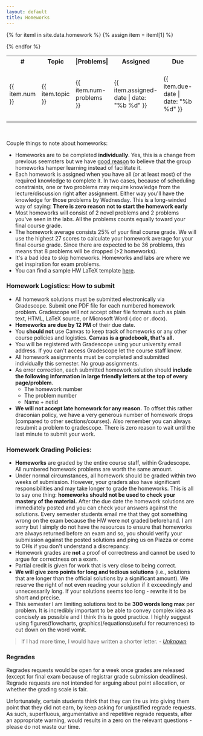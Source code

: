 ```yaml
---
layout: default
title: Homeworks
---
```


<table id="customers">
  <tr>
    <th> # </th>
    <th>Topic</th>
    <th>|Problems|</th>
    <th>Assigned</th>
    <th>Due</th>
    <th>Questions</th>
    <th>Solutions</th>
  </tr>
  {% for iteml in site.data.homework %}  
    {% assign item = iteml[1] %}
    <tr>
        <td>{{ item.num }}</td>
        <td> {{ item.topic }} </td>
        <td> {{ item.num-problems }} </td>
        <td> {{ item.assigned-date | date: "%b %d" }} </td>
        <td> {{ item.due-date | date: "%b %d" }} </td>
        <td> 
            {% if item.questions-link %}
            <a href="{{ site.base }}{{ item.questions-link }}"
                style="text-decoration: none">
                <img class="homework-icon"
                    alt="Homework {{ item.num }} Questions"
                    title="Homework {{ item.num }} Questions"
                    src="{{ site.base }}/img/icons/lab_questions.png" />
            </a>
            {% endif %}
        </td>
        <td> 
            {% if item.solutions-link %}
            <a href="{{ site.base }}{{ item.solutions-link }}"
                style="text-decoration: none">
                <img class="homework-icon"
                    alt="Homework {{ item.num }} Questions"
                    title="Homework {{ item.num }} Questions"
                    src="{{ site.base }}/img/icons/lab_solutions.png" />
            </a>
            {% endif %}
        </td>
    </tr>        


  {% endfor %}

</table>

&nbsp;

Couple things to note about homeworks:
- Homeworks are to be completed **individually**. Yes, this is a change from previous seemsters but we have [good reason](/resources/No-group-assignments.html) to believe that the group homeworks hamper learning instead of facilitate it. 
- Each homework is assigned when you have all (or at least most) of the required knowledge to complete it. In two cases, because of scheduling constraints, one or two problems may require knowledge from the lecture/discussion right after assignment. Either way you'll have the knowledge for those problems by Wednesday. This is a long-winded way of saying: **There is zero reason not to start the homework early**
- Most homeworks will consist of 2 novel problems and 2 problems you've seen in the labs. All the problems counts equally toward your final course grade.
- The homework average consists 25% of your final course grade. We will use the highest 27 scores to calculate your homework average for your final course grade. Since there are expected to be 36 problems, this means that 8 problems will be dropped (>2 homeworks).
- It's a bad idea to skip homeworks. Homeworks and labs are where we get inspiration for exam problems. 
- You can find a sample HW LaTeX template [here](/materials/homeworks/hwt_B.tex).

### Homework Logistics: How to submit

- All homework solutions must be submitted electronically via Gradescope. Submit one PDF file for each numbered homework problem. Gradescope will not accept other file formats such as plain text, HTML, LaTeX source, or Microsoft Word (.doc or .docx).
- **Homeworks are due by 12 PM** of their due date. 
- You **should not** use Canvas to keep track of homeworks or any other course policies and logistics. **Canvas is a gradebook, that's all.**  
- You will be registered with Gradescope using your university email address. If you can't access Gradescope let the course staff know. 
- All homework assignments must be completed and submitted individually this semester. No group assignments. 
- As error correction, each submitted homework solution should **include the following information in large friendly letters at the top of every page/problem**. 
    - The homework number
    - The problem number
    - Name + netid
- **We will not accept late homework for any reason.** To offset this rather draconian policy, we have a very generous number of homework drops (compared to other sections/courses). Also remember you can always resubmit a problem to gradescope. There is zero reason to wait until the last minute to submit your work.  

### Homework Grading Policies: 

- **Homeworks** are graded by the entire course staff, within Gradescope. All numbered homework problems are worth the same amount. 
- Under normal circumstances, all homework should be graded within two weeks of submission. However, your graders also have significant responsibilities and may take longer to grade the homeworks. This is all to say one thing: **homeworks should not be used to check your mastery of the material.** After the due date the homework solutions are immediately posted and you can check your answers against the solutions. Every semester students email me that they got something wrong on the exam because the HW were not graded beforehand. I am sorry but I simply do not have the resources to ensure that homeworks are always returned before an exam and so, you should verify your submission against the posted solutions and ping us on Piazza or come to OHs if you don't understand a discrepancy.  
- Homework grades are **not** a proof of correctness and cannot be used to argue for correctness on a exam. 
- Partial credit is given for work that is very close to being correct. 
- **We will give zero points for long and tedious solutions** (i.e., solutions that are longer than the official solutions by a significant amount). We reserve the right of not even reading your solution if it exceedingly and unnecessarily long. If your solutions seems too long - rewrite it to be short and precise. 
- This semester I am limiting solutions text to be **300 words long max** per problem. It is incredibly important to be able to convey complex idea as concisely as possible and I think this is good practice. I highly suggest using figures(flowcharts, graphics)/equations(useful for recurrences) to cut down on the word vomit. 
>If I had more time, I would have written a shorter letter. 
><cite> - [Unknown](https://www.lb7.uscourts.gov/documents/314-cv-921.pdf) <cite>


### Regrades

Regrades requests would be open for a week once grades are released (except for final exam because of registrar grade submission deadlines). Regrade requests are not intended for arguing about point allocation, or whether the grading scale is fair.

Unfortunately, certain students think that they can tire us into giving them point that they did not earn, by keep asking for unjustified regrade requests. As such, superfluous, argumentative and repetitive regrade requests, after an appropriate warning, would results in a zero on the relevant questions - please do not waste our time.